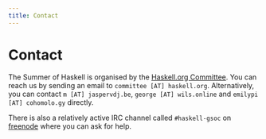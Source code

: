 ```yaml
---
title: Contact
---
```


# Contact

The Summer of Haskell is organised by the
[Haskell.org Committee](https://wiki.haskell.org/Haskell.org_committee).  You
can reach us by sending an email to `committee [AT] haskell.org`.
Alternatively, you can contact `m [AT] jaspervdj.be`, `george [AT] wils.online`
and `emilypi [AT] cohomolo.gy` directly.

There is also a relatively active IRC channel called `#haskell-gsoc` on
[freenode](https://freenode.net/) where you can ask for help.
